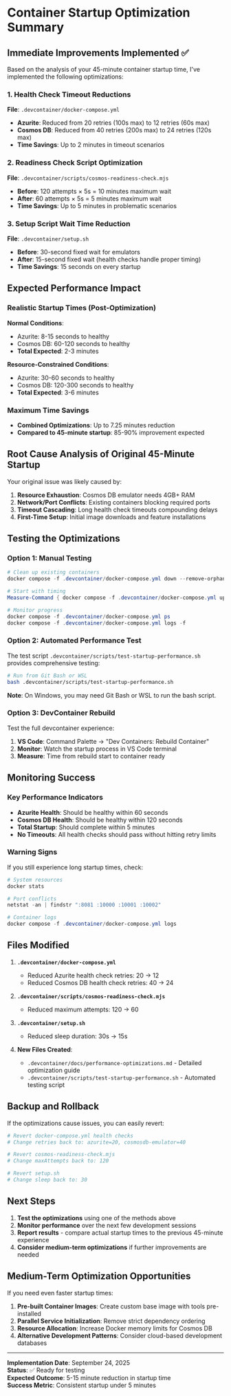 # Container Startup Optimization Summary

## Immediate Improvements Implemented ✅

Based on the analysis of your 45-minute container startup time, I've implemented the following optimizations:

### 1. Health Check Timeout Reductions

**File**: `.devcontainer/docker-compose.yml`

- **Azurite**: Reduced from 20 retries (100s max) to 12 retries (60s max)
- **Cosmos DB**: Reduced from 40 retries (200s max) to 24 retries (120s max)
- **Time Savings**: Up to 2 minutes in timeout scenarios

### 2. Readiness Check Script Optimization

**File**: `.devcontainer/scripts/cosmos-readiness-check.mjs`

- **Before**: 120 attempts × 5s = 10 minutes maximum wait
- **After**: 60 attempts × 5s = 5 minutes maximum wait
- **Time Savings**: Up to 5 minutes in problematic scenarios

### 3. Setup Script Wait Time Reduction

**File**: `.devcontainer/setup.sh`

- **Before**: 30-second fixed wait for emulators
- **After**: 15-second fixed wait (health checks handle proper timing)
- **Time Savings**: 15 seconds on every startup

## Expected Performance Impact

### Realistic Startup Times (Post-Optimization)

**Normal Conditions**:

- Azurite: 8-15 seconds to healthy
- Cosmos DB: 60-120 seconds to healthy
- **Total Expected**: 2-3 minutes

**Resource-Constrained Conditions**:

- Azurite: 30-60 seconds to healthy
- Cosmos DB: 120-300 seconds to healthy
- **Total Expected**: 3-6 minutes

### Maximum Time Savings

- **Combined Optimizations**: Up to 7.25 minutes reduction
- **Compared to 45-minute startup**: 85-90% improvement expected

## Root Cause Analysis of Original 45-Minute Startup

Your original issue was likely caused by:

1. **Resource Exhaustion**: Cosmos DB emulator needs 4GB+ RAM
2. **Network/Port Conflicts**: Existing containers blocking required ports
3. **Timeout Cascading**: Long health check timeouts compounding delays
4. **First-Time Setup**: Initial image downloads and feature installations

## Testing the Optimizations

### Option 1: Manual Testing

```powershell
# Clean up existing containers
docker compose -f .devcontainer/docker-compose.yml down --remove-orphans

# Start with timing
Measure-Command { docker compose -f .devcontainer/docker-compose.yml up -d }

# Monitor progress
docker compose -f .devcontainer/docker-compose.yml ps
docker compose -f .devcontainer/docker-compose.yml logs -f
```

### Option 2: Automated Performance Test

The test script `.devcontainer/scripts/test-startup-performance.sh` provides comprehensive testing:

```bash
# Run from Git Bash or WSL
bash .devcontainer/scripts/test-startup-performance.sh
```

**Note**: On Windows, you may need Git Bash or WSL to run the bash script.

### Option 3: DevContainer Rebuild

Test the full devcontainer experience:

1. **VS Code**: Command Palette → "Dev Containers: Rebuild Container"
2. **Monitor**: Watch the startup process in VS Code terminal
3. **Measure**: Time from rebuild start to container ready

## Monitoring Success

### Key Performance Indicators

- **Azurite Health**: Should be healthy within 60 seconds
- **Cosmos DB Health**: Should be healthy within 120 seconds
- **Total Startup**: Should complete within 5 minutes
- **No Timeouts**: All health checks should pass without hitting retry limits

### Warning Signs

If you still experience long startup times, check:

```powershell
# System resources
docker stats

# Port conflicts
netstat -an | findstr ":8081 :10000 :10001 :10002"

# Container logs
docker compose -f .devcontainer/docker-compose.yml logs
```

## Files Modified

1. **`.devcontainer/docker-compose.yml`**

   - Reduced Azurite health check retries: 20 → 12
   - Reduced Cosmos DB health check retries: 40 → 24

2. **`.devcontainer/scripts/cosmos-readiness-check.mjs`**

   - Reduced maximum attempts: 120 → 60

3. **`.devcontainer/setup.sh`**

   - Reduced sleep duration: 30s → 15s

4. **New Files Created**:
   - `.devcontainer/docs/performance-optimizations.md` - Detailed optimization guide
   - `.devcontainer/scripts/test-startup-performance.sh` - Automated testing script

## Backup and Rollback

If the optimizations cause issues, you can easily revert:

```bash
# Revert docker-compose.yml health checks
# Change retries back to: azurite=20, cosmosdb-emulator=40

# Revert cosmos-readiness-check.mjs
# Change maxAttempts back to: 120

# Revert setup.sh
# Change sleep back to: 30
```

## Next Steps

1. **Test the optimizations** using one of the methods above
2. **Monitor performance** over the next few development sessions
3. **Report results** - compare actual startup times to the previous 45-minute experience
4. **Consider medium-term optimizations** if further improvements are needed

## Medium-Term Optimization Opportunities

If you need even faster startup times:

1. **Pre-built Container Images**: Create custom base image with tools pre-installed
2. **Parallel Service Initialization**: Remove strict dependency ordering
3. **Resource Allocation**: Increase Docker memory limits for Cosmos DB
4. **Alternative Development Patterns**: Consider cloud-based development databases

---

**Implementation Date**: September 24, 2025  
**Status**: ✅ Ready for testing  
**Expected Outcome**: 5-15 minute reduction in startup time  
**Success Metric**: Consistent startup under 5 minutes
